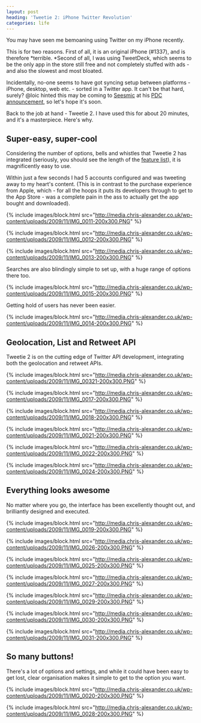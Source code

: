 ```yaml
---
layout: post
heading: 'Tweetie 2: iPhone Twitter Revolution'
categories: life
---
```


You may have seen me bemoaning using Twitter on my iPhone recently.

This is for two reasons. First of all, it is an original iPhone (#1337), and is therefore *terrible. *Second of all, I was using TweetDeck, which seems to be the only app in the store still free and not completely stuffed with ads - and also the slowest and most bloated.

Incidentally, no-one seems to have got syncing setup between platforms - iPhone, desktop, web etc. - sorted in a Twitter app. It can't be that hard, surely? @loic hinted this may be coming to [Seesmic](http://seesmic.com) at his [PDC announcement](http://web.archive.org/web/20130515114151/http://loiclemeur.com/english/2009/11/seesmic-for-windows-preview-launching-today.html), so let's hope it's soon.

Back to the job at hand - Tweetie 2. I have used this for about 20 minutes, and it's a masterpiece. Here's why.

## Super-easy, super-cool

Considering the number of options, bells and whistles that Tweetie 2 has integrated (seriously, you should see the length of the [feature list](http://web.archive.org/web/20101121160407/http://www.atebits.com/tweetie-iphone/)), it is magnificently easy to use.

Within just a few seconds I had 5 accounts configured and was tweeting away to my heart's content. (This is in contrast to the purchase experience from Apple, which - for all the hoops it puts its developers through to get to the App Store - was a complete pain in the ass to actually get the app bought and downloaded).

{% include images/block.html src="http://media.chris-alexander.co.uk/wp-content/uploads/2009/11/IMG_0011-200x300.PNG" %}

{% include images/block.html src="http://media.chris-alexander.co.uk/wp-content/uploads/2009/11/IMG_0012-200x300.PNG" %}

{% include images/block.html src="http://media.chris-alexander.co.uk/wp-content/uploads/2009/11/IMG_0013-200x300.PNG" %}

Searches are also blindingly simple to set up, with a huge range of options there too.

{% include images/block.html src="http://media.chris-alexander.co.uk/wp-content/uploads/2009/11/IMG_0015-200x300.PNG" %}

Getting hold of users has never been easier.

{% include images/block.html src="http://media.chris-alexander.co.uk/wp-content/uploads/2009/11/IMG_0014-200x300.PNG" %}

## Geolocation, List and Retweet API

Tweetie 2 is on the cutting edge of Twitter API development, integrating both the geolocation and retweet APIs.

{% include images/block.html src="http://media.chris-alexander.co.uk/wp-content/uploads/2009/11/IMG_00321-200x300.PNG" %}

{% include images/block.html src="http://media.chris-alexander.co.uk/wp-content/uploads/2009/11/IMG_0017-200x300.PNG" %}

{% include images/block.html src="http://media.chris-alexander.co.uk/wp-content/uploads/2009/11/IMG_0018-200x300.PNG" %}

{% include images/block.html src="http://media.chris-alexander.co.uk/wp-content/uploads/2009/11/IMG_0021-200x300.PNG" %}

{% include images/block.html src="http://media.chris-alexander.co.uk/wp-content/uploads/2009/11/IMG_0022-200x300.PNG" %}

{% include images/block.html src="http://media.chris-alexander.co.uk/wp-content/uploads/2009/11/IMG_0024-200x300.PNG" %}

## Everything looks awesome

No matter where you go, the interface has been excellently thought out, and brilliantly designed and executed.

{% include images/block.html src="http://media.chris-alexander.co.uk/wp-content/uploads/2009/11/IMG_0019-200x300.PNG" %}

{% include images/block.html src="http://media.chris-alexander.co.uk/wp-content/uploads/2009/11/IMG_0026-200x300.PNG" %}

{% include images/block.html src="http://media.chris-alexander.co.uk/wp-content/uploads/2009/11/IMG_0025-200x300.PNG" %}

{% include images/block.html src="http://media.chris-alexander.co.uk/wp-content/uploads/2009/11/IMG_0027-200x300.PNG" %}

{% include images/block.html src="http://media.chris-alexander.co.uk/wp-content/uploads/2009/11/IMG_0029-200x300.PNG" %}

{% include images/block.html src="http://media.chris-alexander.co.uk/wp-content/uploads/2009/11/IMG_0030-200x300.PNG" %}

{% include images/block.html src="http://media.chris-alexander.co.uk/wp-content/uploads/2009/11/IMG_0031-200x300.PNG" %}

## So many buttons!

There's a lot of options and settings, and while it could have been easy to get lost, clear organisation makes it simple to get to the option you want.

{% include images/block.html src="http://media.chris-alexander.co.uk/wp-content/uploads/2009/11/IMG_0020-200x300.PNG" %}

{% include images/block.html src="http://media.chris-alexander.co.uk/wp-content/uploads/2009/11/IMG_0028-200x300.PNG" %}
